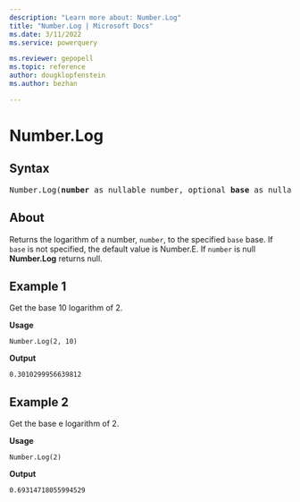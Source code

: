 ```yaml
---
description: "Learn more about: Number.Log"
title: "Number.Log | Microsoft Docs"
ms.date: 3/11/2022
ms.service: powerquery

ms.reviewer: gepopell
ms.topic: reference
author: dougklopfenstein
ms.author: bezhan

---
```

# Number.Log

## Syntax

<pre>
Number.Log(<b>number</b> as nullable number, optional <b>base</b> as nullable number) as nullable number
</pre>

## About

Returns the logarithm of a number, `number`, to the specified `base` base. If `base` is not specified, the default value is Number.E. If `number` is null **Number.Log** returns null.

## Example 1

Get the base 10 logarithm of 2.

**Usage**

```powerquery-m
Number.Log(2, 10)
```

**Output**

`0.3010299956639812`

## Example 2

Get the base e logarithm of 2.

**Usage**

```powerquery-m
Number.Log(2)
```

**Output**

`0.69314718055994529`
